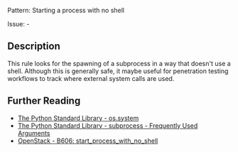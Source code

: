 Pattern: Starting a process with no shell

Issue: -

## Description

This rule looks for the spawning of a subprocess in a way that doesn't use a shell. Although this is
generally safe, it maybe useful for penetration testing workflows to track where external system calls are used.


## Further Reading

* [The Python Standard Library - os.system](https://docs.python.org/2/library/os.html#os.system)
* [The Python Standard Library - subprocess - Frequently Used Arguments](https://docs.python.org/2/library/subprocess.html#frequently-used-arguments)
* [OpenStack - B606: start_process_with_no_shell](https://docs.openstack.org/developer/bandit/plugins/start_process_with_no_shell.html)
